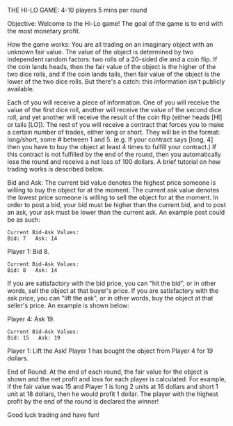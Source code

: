 THE HI-LO GAME:
4-10 players
5 mins per round

Objective: 
Welcome to the Hi-Lo game! The goal of the game is to end with the most monetary profit.

How the game works:
You are all trading on an imaginary object with an unknown fair value. The value of the object is determined by two independent random factors: two rolls of a 20-sided die and a coin flip. If the coin lands heads, then the fair value of the object is the higher of the two dice rolls, and if the coin lands tails, then fair value of the object is the lower of the two dice rolls. But there's a catch: this information isn't publicly available. 

Each of you will receive a piece of information. One of you will receive the value of the first dice roll, another will receive the value of the second dice roll, and yet another will receive the result of the coin flip (either heads [HI] or tails [LO]). The rest of you will receive a contract that forces you to make a certain number of trades, either long or short. They will be in the format: long/short, some # between 1 and 5. (e.g. If your contract says [long, 4] then you have to buy the object at least 4 times to fulfill your contract.) If this contract is not fulfilled by the end of the round, then you automatically lose the round and receive a net loss of 100 dollars. A brief tutorial on how trading works is described below.

Bid and Ask:
The current bid value denotes the highest price someone is willing to buy the object for at the moment. The current ask value denotes the lowest price someone is willing to sell the object for at the moment. In order to post a bid, your bid must be higher than the current bid, and to post an ask, your ask must be lower than the current ask. An example post could be as such:

    Current Bid-Ask Values:
    Bid: 7   Ask: 14

Player 1: Bid 8.

    Current Bid-Ask Values:
    Bid: 8   Ask: 14

If you are satisfactory with the bid price, you can "hit the bid", or in other words, sell the object at that buyer's price. If you are satisfactory with the ask price, you can "lift the ask", or in other words, buy the object at that seller's price. An example is shown below:

Player 4: Ask 19.

    Current Bid-Ask Values:
    Bid: 15   Ask: 19

Player 1: Lift the Ask!
Player 1 has bought the object from Player 4 for 19 dollars. 

End of Round:
At the end of each round, the fair value for the object is shown and the net profit and loss for each player is calculated. For example, if the fair value was 15 and Player 1 is long 2 units at 16 dollars and short 1 unit at 18 dollars, then he would profit 1 dollar. The player with the highest profit by the end of the round is declared the winner!

Good luck trading and have fun!